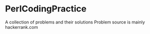 # PerlCodingPractice
A collection of problems and their solutions
Problem source is mainly hackerrank.com

